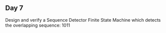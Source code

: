 ## Day 7
Design and verify a Sequence Detector Finite State Machine which detects the overlapping sequence: 1011

